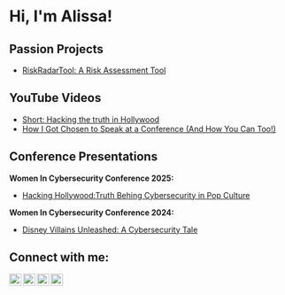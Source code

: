<h1>Hi, I'm Alissa!</h1>

<h2>Passion Projects </h2>

- [RiskRadarTool: A Risk Assessment Tool](https://github.com/cyb3ralissa/RiskRadarTool)

<h2>YouTube Videos </h2>

- [Short: Hacking the truth in Hollywood](https://www.youtube.com/shorts/knj1PSMWrYU)
- [How I Got Chosen to Speak at a Conference (And How You Can Too!)](https://www.youtube.com/watch?v=_8kpnLZDolQ&t=57s)

<h2> Conference Presentations </h2>

<b>Women In Cybersecurity Conference 2025:</b>
- [Hacking Hollywood:Truth Behing Cybersecurity in Pop Culture](https://www.canva.com/design/DAGg4vIShWY/j_0p0xICZAKz4M9-lIpsOA/view?utm_content=DAGg4vIShWY&utm_campaign=designshare&utm_medium=link2&utm_source=uniquelinks&utlId=hbe43bd0bb9)

<b>Women In Cybersecurity Conference 2024:</b>
- [Disney Villains Unleashed: A Cybersecurity Tale](https://www.canva.com/design/DAF-FRmvRW8/mJXJIaK_DU6NsrOYtP2vNQ/view?utm_content=DAF-FRmvRW8&utm_campaign=designshare&utm_medium=link2&utm_source=uniquelinks&utlId=h0791c95cbe)


<h2> Connect with me:</h2>

[<img align="left" alt="cyb3ralissa | YouTube" width="22px" src="https://cdn.jsdelivr.net/npm/simple-icons@v3/icons/youtube.svg" />][youtube]
[<img align="left" alt="cyb3ralissa | Twitter" width="22px" src="https://cdn.jsdelivr.net/npm/simple-icons@v3/icons/tiktok.svg" />][tiktok]
[<img align="left" alt="Alissa Butcher | LinkedIn" width="22px" src="https://cdn.jsdelivr.net/npm/simple-icons@v3/icons/linkedin.svg" />][linkedin]
[<img align="left" alt="cyb3ralissa | Instagram" width="22px" src="https://cdn.jsdelivr.net/npm/simple-icons@v3/icons/instagram.svg" />][instagram]

[tiktok]: https://www.tiktok.com/@cyb3ralissa
[youtube]: https://www.youtube.com/@cyb3ralissa
[instagram]: https://www.instagram.com/cyb3ralissa/
[linkedin]: https://www.linkedin.com/in/alissabutcher/
